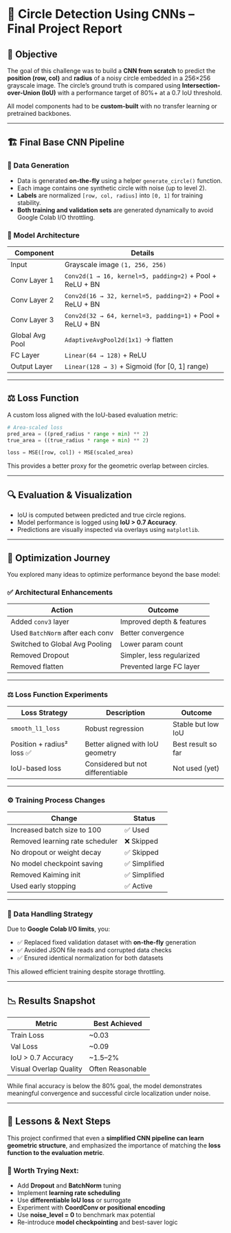 
# 🧠 Circle Detection Using CNNs – Final Project Report

## 🎯 Objective

The goal of this challenge was to build a **CNN from scratch** to predict the **position (row, col)** and **radius** of a noisy circle embedded in a 256×256 grayscale image. The circle’s ground truth is compared using **Intersection-over-Union (IoU)** with a performance target of 80%+ at a 0.7 IoU threshold.

All model components had to be **custom-built** with no transfer learning or pretrained backbones.

---

## 🏗️ Final Base CNN Pipeline

### 🧾 Data Generation

- Data is generated **on-the-fly** using a helper `generate_circle()` function.
- Each image contains one synthetic circle with noise (up to level 2).
- **Labels** are normalized `[row, col, radius]` into `[0, 1]` for training stability.
- **Both training and validation sets** are generated dynamically to avoid Google Colab I/O throttling.

### 🔧 Model Architecture

| Component       | Details                                        |
|----------------|------------------------------------------------|
| Input           | Grayscale image `(1, 256, 256)`                |
| Conv Layer 1    | `Conv2d(1 → 16, kernel=5, padding=2)` + Pool + ReLU + BN |
| Conv Layer 2    | `Conv2d(16 → 32, kernel=5, padding=2)` + Pool + ReLU + BN |
| Conv Layer 3    | `Conv2d(32 → 64, kernel=3, padding=1)` + Pool + ReLU + BN |
| Global Avg Pool | `AdaptiveAvgPool2d(1x1)` → flatten             |
| FC Layer        | `Linear(64 → 128)` + ReLU                      |
| Output Layer    | `Linear(128 → 3)` + Sigmoid (for [0, 1] range) |

---

## ⚖️ Loss Function

A custom loss aligned with the IoU-based evaluation metric:

```python
# Area-scaled loss
pred_area = ((pred_radius * range + min) ** 2)
true_area = ((true_radius * range + min) ** 2)

loss = MSE([row, col]) + MSE(scaled_area)
```

This provides a better proxy for the geometric overlap between circles.

---

## 🔍 Evaluation & Visualization

- IoU is computed between predicted and true circle regions.
- Model performance is logged using **IoU > 0.7 Accuracy**.
- Predictions are visually inspected via overlays using `matplotlib`.

---

## 🔁 Optimization Journey

You explored many ideas to optimize performance beyond the base model:

### ✅ Architectural Enhancements
| Action                             | Outcome                  |
|------------------------------------|---------------------------|
| Added `conv3` layer                | Improved depth & features |
| Used `BatchNorm` after each conv   | Better convergence        |
| Switched to Global Avg Pooling     | Lower param count         |
| Removed Dropout                    | Simpler, less regularized |
| Removed flatten                    | Prevented large FC layer  |

---

### ⚖️ Loss Function Experiments

| Loss Strategy               | Description                             | Outcome               |
|----------------------------|-----------------------------------------|------------------------|
| `smooth_l1_loss`           | Robust regression                       | Stable but low IoU     |
| Position + radius² loss ✅ | Better aligned with IoU geometry        | Best result so far     |
| IoU-based loss             | Considered but not differentiable       | Not used (yet)         |

---

### ⚙️ Training Process Changes

| Change                           | Status     |
|----------------------------------|------------|
| Increased batch size to 100      | ✅ Used     |
| Removed learning rate scheduler  | ❌ Skipped  |
| No dropout or weight decay       | ✅ Skipped  |
| No model checkpoint saving       | ✅ Simplified |
| Removed Kaiming init             | ✅ Simplified |
| Used early stopping              | ✅ Active   |

---

### 💾 Data Handling Strategy

Due to **Google Colab I/O limits**, you:

- ✅ Replaced fixed validation dataset with **on-the-fly** generation
- ✅ Avoided JSON file reads and corrupted data checks
- ✅ Ensured identical normalization for both datasets

This allowed efficient training despite storage throttling.

---

## 📉 Results Snapshot

| Metric                  | Best Achieved   |
|-------------------------|-----------------|
| Train Loss              | ~0.03           |
| Val Loss                | ~0.09           |
| IoU > 0.7 Accuracy      | ~1.5–2%         |
| Visual Overlap Quality  | Often Reasonable |

While final accuracy is below the 80% goal, the model demonstrates meaningful convergence and successful circle localization under noise.

---

## 🧭 Lessons & Next Steps

This project confirmed that even a **simplified CNN pipeline can learn geometric structure**, and emphasized the importance of matching the **loss function to the evaluation metric**.

### 🚀 Worth Trying Next:
- Add **Dropout** and **BatchNorm** tuning
- Implement **learning rate scheduling**
- Use **differentiable IoU loss** or surrogate
- Experiment with **CoordConv or positional encoding**
- Use **noise_level = 0** to benchmark max potential
- Re-introduce **model checkpointing** and best-saver logic
